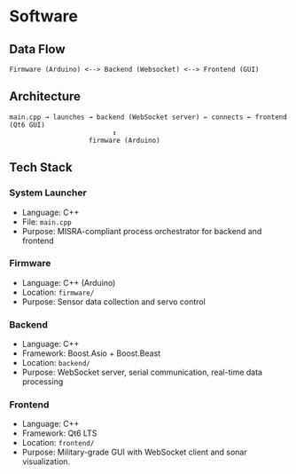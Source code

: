 # Software

## Data Flow

```text
Firmware (Arduino) <--> Backend (Websocket) <--> Frontend (GUI)
```

## Architecture

```text
main.cpp → launches → backend (WebSocket server) ← connects ← frontend (Qt6 GUI)
                          ↕
                    firmware (Arduino)
```

## Tech Stack

### System Launcher

- Language: C++
- File: `main.cpp`
- Purpose: MISRA-compliant process orchestrator for backend and frontend

### Firmware

- Language: C++ (Arduino)
- Location: `firmware/`
- Purpose: Sensor data collection and servo control

### Backend

- Language: C++
- Framework: Boost.Asio + Boost.Beast
- Location: `backend/`
- Purpose: WebSocket server, serial communication, real-time data processing

### Frontend

- Language: C++
- Framework: Qt6 LTS
- Location: `frontend/`
- Purpose: Military-grade GUI with WebSocket client and sonar visualization.
